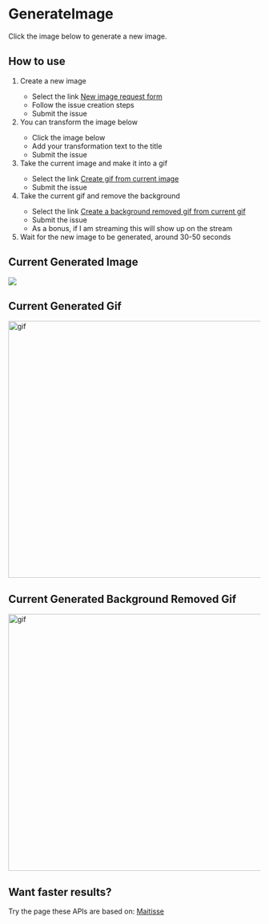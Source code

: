 # GenerateImage
Click the image below to generate a new image.

## How to use

<ol>
  <li>Create a new image</li>
    <ul>
      <li>Select the link <a href='https://github.com/MatissesProjects/GenerateImage/issues/new?title=CreateImage%20Dont%20modify%20the%20title%20just%20use%20the%20form&template=NewImage.yml'>New image request form</a></li>
      <li>Follow the issue creation steps</li>
      <li>Submit the issue</li>
    </ul>
  <li>You can transform the image below</li>
    <ul>
      <li>Click the image below</li>
      <li>Add your transformation text to the title</li>
      <li>Submit the issue</li>
    </ul>
  <li>Take the current image and make it into a gif</li>
    <ul>
      <li>Select the link <a href='https://github.com/MatissesProjects/GenerateImage/issues/new?title=ImageToGif%20Dont%20modify%20the%20title&body=No%20need%20to%20modify%20the%20body%20or%20the%20title'>Create gif from current image</a></li>
      <li>Submit the issue</li>
    </ul>
  <li>Take the current gif and remove the background</li>
    <ul>
      <li>Select the link <a href='https://github.com/MatissesProjects/GenerateImage/issues/new?title=GifBackgroundRemoval%20Dont%20modify%20the%20title&body=No%20need%20to%20modify%20the%20body%20or%20the%20title'>Create a background removed gif from current gif</a></li>
      <li>Submit the issue</li>
      <li>As a bonus, if I am streaming this will show up on the stream</li>
    </ul>
  <li>Wait for the new image to be generated, around 30-50 seconds</li>
</ol>

## Current Generated Image
[<img src='https://fileserver.matissetec.dev/output/similarImages/630649313860780043/7258787140/7258787140/png'>](https://github.com/MatissesProjects/GenerateImage/issues/new?title=Transform:%20&body=No%20need%20to%20modify%20the%20body,%20just%20add%20your%20transformation%20to%20the%20photo%20in%20the%20title)

## Current Generated Gif
<img src='https://fileserver.matissetec.dev/output/backgroundExtenderGif/630649313860780043/8170477364/apiOut/gif' width='512' height='512' alt='gif'>

## Current Generated Background Removed Gif
<img src='https://fileserver.matissetec.dev/output/videoBackgroundRemoval/630649313860780043/6221521460/apiOut/gif' width='512' height='512' alt='gif'>

## Want faster results?
Try the page these APIs are based on: [Maitisse](https://deepnarration.matissetec.dev/)